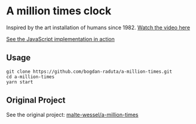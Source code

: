# A million times clock

Inspired by the art installation of humans since 1982. [Watch the video here](https://www.youtube.com/watch?v=L88DlFh8aWM)

[See the JavaScript implementation in action](https://bogdan-raduta.github.io/a-million-times/)

## Usage

```
git clone https://github.com/bogdan-raduta/a-million-times.git
cd a-million-times
yarn start
```

## Original Project  
See the original project:
[malte-wessel/a-million-times](https://github.com/malte-wessel/a-million-times)
